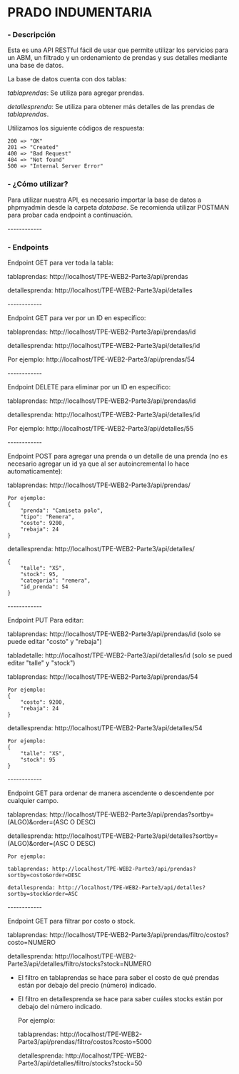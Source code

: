 # **PRADO INDUMENTARIA**

### - Descripción

Esta es una API RESTful fácil de usar que permite utilizar los servicios para un ABM, un filtrado y un ordenamiento de prendas y sus detalles mediante una base de datos.

La base de datos cuenta con dos tablas:

*tablaprendas*: Se utiliza para agregar prendas.

*detallesprenda*: Se utiliza para obtener más detalles de las prendas de *tablaprendas*. 

Utilizamos los siguiente códigos de respuesta:

    200 => "OK"
    201 => "Created"
    400 => "Bad Request"
    404 => "Not found"
    500 => "Internal Server Error"

### - ¿Cómo utilizar?

Para utilizar nuestra API, es necesario importar la base de datos a phpmyadmin desde la carpeta *database*. 
Se recomienda utilizar POSTMAN para probar cada endpoint a continuación. 

‎------------

### - Endpoints

Endpoint GET para ver toda la tabla:

tablaprendas: http://localhost/TPE-WEB2-Parte3/api/prendas

detallesprenda: http://localhost/TPE-WEB2-Parte3/api/detalles

‎------------

Endpoint GET para ver por un ID en específico:

tablaprendas: http://localhost/TPE-WEB2-Parte3/api/prendas/id 

detallesprenda: http://localhost/TPE-WEB2-Parte3/api/detalles/id

Por ejemplo: http://localhost/TPE-WEB2-Parte3/api/prendas/54

‎------------

Endpoint DELETE para eliminar por un ID en específico: 

tablaprendas: http://localhost/TPE-WEB2-Parte3/api/prendas/id 

detallesprenda: http://localhost/TPE-WEB2-Parte3/api/detalles/id

Por ejemplo: http://localhost/TPE-WEB2-Parte3/api/detalles/55

‎------------

Endpoint POST para agregar una prenda o un detalle de una prenda (no es necesario agregar un id ya que al ser autoincremental lo hace automaticamente):

tablaprendas: http://localhost/TPE-WEB2-Parte3/api/prendas/

    Por ejemplo:
    {
        "prenda": "Camiseta polo",
        "tipo": "Remera",
        "costo": 9200,
        "rebaja": 24
    }

detallesprenda: http://localhost/TPE-WEB2-Parte3/api/detalles/

    {
        "talle": "XS",
        "stock": 95,
        "categoria": "remera",
        "id_prenda": 54
    }

‎------------

Endpoint PUT Para editar: 

tablaprendas: http://localhost/TPE-WEB2-Parte3/api/prendas/id (solo se puede editar "costo" y "rebaja")

tabladetalle: http://localhost/TPE-WEB2-Parte3/api/detalles/id (solo se pued editar "talle" y "stock")

tablaprendas: http://localhost/TPE-WEB2-Parte3/api/prendas/54

    Por ejemplo:
    {
        "costo": 9200,
        "rebaja": 24
    }

detallesprenda: http://localhost/TPE-WEB2-Parte3/api/detalles/54

    Por ejemplo:
    {
        "talle": "XS",
        "stock": 95
    }

‎------------

Endpoint GET para ordenar de manera ascendente o descendente por cualquier campo.

tablaprendas: http://localhost/TPE-WEB2-Parte3/api/prendas?sortby=(ALGO)&order=(ASC O DESC)

detallesprenda: http://localhost/TPE-WEB2-Parte3/api/detalles?sortby=(ALGO)&order=(ASC O DESC)

    Por ejemplo:

    tablaprendas: http://localhost/TPE-WEB2-Parte3/api/prendas?sortby=costo&order=DESC
    
    detallesprenda: http://localhost/TPE-WEB2-Parte3/api/detalles?sortby=stock&order=ASC

‎------------

Endpoint GET para filtrar por costo o stock.

tablaprendas: http://localhost/TPE-WEB2-Parte3/api/prendas/filtro/costos?costo=NUMERO

detallesprenda: http://localhost/TPE-WEB2-Parte3/api/detalles/filtro/stocks?stock=NUMERO

- El filtro en tablaprendas se hace para saber el costo de qué prendas están por debajo del precio (número) indicado.
- El filtro en detallesprenda se hace para saber cuáles stocks están por debajo del número indicado.

    Por ejemplo:
    
    tablaprendas: http://localhost/TPE-WEB2-Parte3/api/prendas/filtro/costos?costo=5000
  
    detallesprenda: http://localhost/TPE-WEB2-Parte3/api/detalles/filtro/stocks?stock=50
